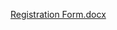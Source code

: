 [Registration Form.docx](https://github.com/user-attachments/files/20933331/Registration.Form.docx)
